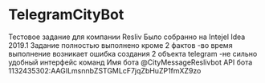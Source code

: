 # TelegramCityBot
Тестовое задание для компании Resliv
Было собранно на Intejel Idea 2019.1
Задание полностью выполнено кроме 2 фактов
-во время выполнение возникает ошибка создания 2 объекта telegram
-не сильно удобный интерфейс команд
Имя бота @CityMessageReslivbot
API бота 1132435302:AAGILmsnnbZSTGMLcF7jqZbHuZP1fmXZ9zo
